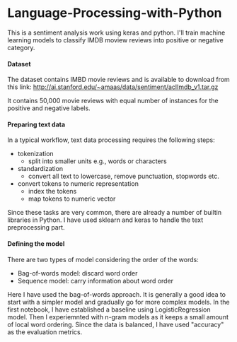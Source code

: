 # Language-Processing-with-Python
This is a sentiment analysis work using keras and python. I'll train machine learning models to classify IMDB moview reviews into positive or negative category. 

#### Dataset
The dataset contains IMBD movie reviews and is available to download from this link:  http://ai.stanford.edu/~amaas/data/sentiment/aclImdb_v1.tar.gz

It contains 50,000 movie reviews with equal number of instances for the positive and negative labels.

#### Preparing text data
In a typical workflow, text data processing requires the following steps:
- tokenization
    - split into smaller units e.g., words or characters
- standardization
    - convert all text to lowercase, remove punctuation, stopwords etc.
- convert tokens to numeric representation
    - index the tokens
    - map tokens to numeric vector

Since these tasks are very common, there are already a number of builtin libraries in Python. I have used sklearn and keras to handle the text preprocessing part.

#### Defining the model
There are two types of model considering the order of the words:
- Bag-of-words model: discard word order
- Sequence model: carry information about word order

Here I have used the bag-of-words approach. It is generally a good idea to start with a simpler model and gradually go for more complex models. In the first notebook, I have established a baseline using LogisticRegression model. Then I experiemnted with n-gram models as it keeps a small amount of local word ordering. Since the data is balanced, I have used "accuracy" as the evaluation metrics.

